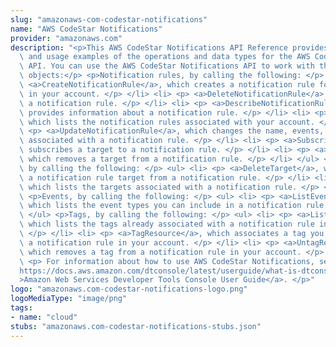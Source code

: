 ```yaml
---
slug: "amazonaws-com-codestar-notifications"
name: "AWS CodeStar Notifications"
provider: "amazonaws.com"
description: "<p>This AWS CodeStar Notifications API Reference provides descriptions\
  \ and usage examples of the operations and data types for the AWS CodeStar Notifications\
  \ API. You can use the AWS CodeStar Notifications API to work with the following\
  \ objects:</p> <p>Notification rules, by calling the following: </p> <ul> <li> <p>\
  \ <a>CreateNotificationRule</a>, which creates a notification rule for a resource\
  \ in your account. </p> </li> <li> <p> <a>DeleteNotificationRule</a>, which deletes\
  \ a notification rule. </p> </li> <li> <p> <a>DescribeNotificationRule</a>, which\
  \ provides information about a notification rule. </p> </li> <li> <p> <a>ListNotificationRules</a>,\
  \ which lists the notification rules associated with your account. </p> </li> <li>\
  \ <p> <a>UpdateNotificationRule</a>, which changes the name, events, or targets\
  \ associated with a notification rule. </p> </li> <li> <p> <a>Subscribe</a>, which\
  \ subscribes a target to a notification rule. </p> </li> <li> <p> <a>Unsubscribe</a>,\
  \ which removes a target from a notification rule. </p> </li> </ul> <p>Targets,\
  \ by calling the following: </p> <ul> <li> <p> <a>DeleteTarget</a>, which removes\
  \ a notification rule target from a notification rule. </p> </li> <li> <p> <a>ListTargets</a>,\
  \ which lists the targets associated with a notification rule. </p> </li> </ul>\
  \ <p>Events, by calling the following: </p> <ul> <li> <p> <a>ListEventTypes</a>,\
  \ which lists the event types you can include in a notification rule. </p> </li>\
  \ </ul> <p>Tags, by calling the following: </p> <ul> <li> <p> <a>ListTagsForResource</a>,\
  \ which lists the tags already associated with a notification rule in your account.\
  \ </p> </li> <li> <p> <a>TagResource</a>, which associates a tag you provide with\
  \ a notification rule in your account. </p> </li> <li> <p> <a>UntagResource</a>,\
  \ which removes a tag from a notification rule in your account. </p> </li> </ul>\
  \ <p> For information about how to use AWS CodeStar Notifications, see the <a href=\"\
  https://docs.aws.amazon.com/dtconsole/latest/userguide/what-is-dtconsole.html\"\
  >Amazon Web Services Developer Tools Console User Guide</a>. </p>"
logo: "amazonaws.com-codestar-notifications-logo.png"
logoMediaType: "image/png"
tags:
- name: "cloud"
stubs: "amazonaws.com-codestar-notifications-stubs.json"
---
```

